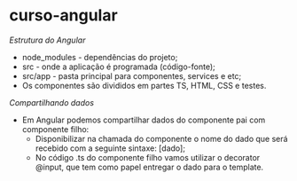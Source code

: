 # curso-angular

*Estrutura do Angular*
- node_modules - dependências do projeto;
- src - onde a aplicação é programada (código-fonte);
- src/app - pasta principal para componentes, services e etc;
- Os componentes são divididos em partes TS, HTML, CSS e testes.

*Compartilhando dados*
- Em Angular podemos compartilhar dados do componente pai com componente filho:
    - Disponibilizar na chamada do componente o nome do dado que será recebido com a seguinte sintaxe: [dado];
    - No código .ts do componente filho vamos utilizar o decorator @input, que tem como papel entregar o dado para o template.


